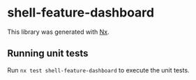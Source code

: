 # shell-feature-dashboard

This library was generated with [Nx](https://nx.dev).

## Running unit tests

Run `nx test shell-feature-dashboard` to execute the unit tests.
